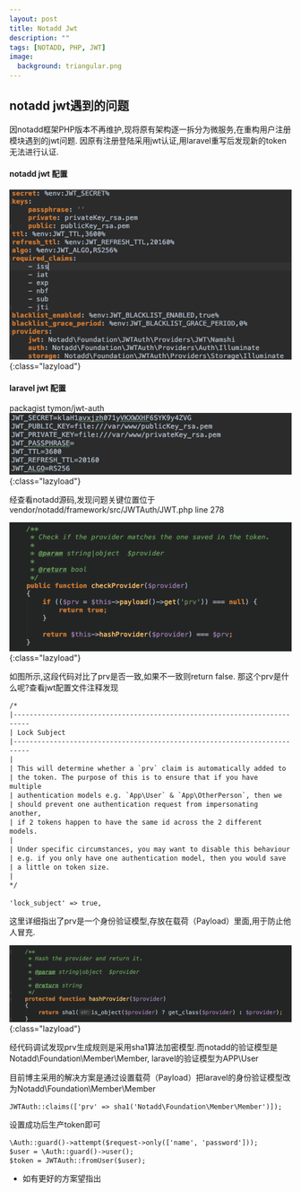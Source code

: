 ```yaml
---
layout: post
title: Notadd Jwt
description: ""
tags: [NOTADD, PHP, JWT]
image:
  background: triangular.png
---
```


## notadd jwt遇到的问题

因notadd框架PHP版本不再维护,现将原有架构逐一拆分为微服务,在重构用户注册模块遇到的jwt问题.
因原有注册登陆采用jwt认证,用laravel重写后发现新的token无法进行认证.

#### notadd jwt 配置

![lazy-md-syntax](../images/notadd/WX20190506-100403.png){:class="lazyload"}

#### laravel jwt 配置
packagist tymon/jwt-auth
![lazy-md-syntax](../images/notadd/WX20190506-100919.png){:class="lazyload"}

经查看notadd源码,发现问题关键位置位于vendor/notadd/framework/src/JWTAuth/JWT.php line 278

![lazy-md-syntax](../images/notadd/WX20190506-101227.png){:class="lazyload"}

如图所示,这段代码对比了prv是否一致,如果不一致则return false.
那这个prv是什么呢?查看jwt配置文件注释发现

    /*
    |--------------------------------------------------------------------------
    | Lock Subject
    |--------------------------------------------------------------------------
    |
    | This will determine whether a `prv` claim is automatically added to
    | the token. The purpose of this is to ensure that if you have multiple
    | authentication models e.g. `App\User` & `App\OtherPerson`, then we
    | should prevent one authentication request from impersonating another,
    | if 2 tokens happen to have the same id across the 2 different models.
    |
    | Under specific circumstances, you may want to disable this behaviour
    | e.g. if you only have one authentication model, then you would save
    | a little on token size.
    |
    */

    'lock_subject' => true,

这里详细指出了prv是一个身份验证模型,存放在载荷（Payload）里面,用于防止他人冒充.

![lazy-md-syntax](../images/notadd/WX20190506-101924.png){:class="lazyload"}

经代码调试发现prv生成规则是采用sha1算法加密模型.而notadd的验证模型是Notadd\Foundation\Member\Member,
laravel的验证模型为APP\User

目前博主采用的解决方案是通过设置载荷（Payload）把laravel的身份验证模型改为Notadd\Foundation\Member\Member

    JWTAuth::claims(['prv' => sha1('Notadd\Foundation\Member\Member')]);

设置成功后生产token即可

    \Auth::guard()->attempt($request->only(['name', 'password']));
    $user = \Auth::guard()->user(); 
    $token = JWTAuth::fromUser($user);   

* 如有更好的方案望指出